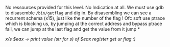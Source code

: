 No ressources provided for this level. No Indication at all.
We must use gdb to disasemble `/bin/getflag` and dig in.
By disasembling we can see a recurrent schema (x15), just like the number of the flag !
Ofc soft use ptrace which is blocking us, by jumping at the correct address and bypass ptrace fail, we can jump at the last flag and get the value from it
jump * <address>
x/s $eax -> print value (str for s) of $eax register
get ur flag :)

